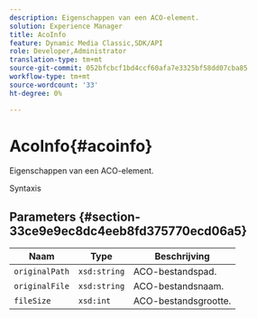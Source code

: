 ```yaml
---
description: Eigenschappen van een ACO-element.
solution: Experience Manager
title: AcoInfo
feature: Dynamic Media Classic,SDK/API
role: Developer,Administrator
translation-type: tm+mt
source-git-commit: 052bfcbcf1bd4ccf60afa7e3325bf58dd07cba85
workflow-type: tm+mt
source-wordcount: '33'
ht-degree: 0%

---
```



# AcoInfo{#acoinfo}

Eigenschappen van een ACO-element.

Syntaxis

## Parameters {#section-33ce9e9ec8dc4eeb8fd375770ecd06a5}

| Naam | Type | Beschrijving |
|---|---|---|
| `originalPath` | `xsd:string` | ACO-bestandspad. |
| `originalFile` | `xsd:string` | ACO-bestandsnaam. |
| `fileSize` | `xsd:int` | ACO-bestandsgrootte. |

